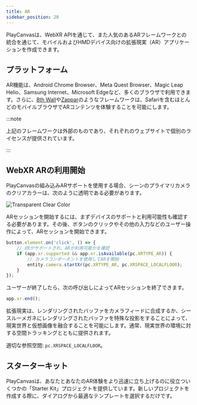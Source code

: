 ```yaml
---
title: AR
sidebar_position: 20
---
```


PlayCanvasは、WebXR APIを通じて、また人気のあるARフレームワークとの統合を通じて、モバイルおよびHMDデバイス向けの拡張現実（AR）アプリケーションを作成できます。

## プラットフォーム

AR機能は、Android Chrome Browser、Meta Quest Browser、Magic Leap Helio、Samsung Internet、Microsoft Edgeなど、多くのブラウザで利用できます。さらに、[8th Wall][3]や[Zappar][4]のようなフレームワークは、Safariを含むほとんどのモバイルブラウザでARコンテンツを体験することを可能にします。

:::note

上記のフレームワークは外部のものであり、それぞれのウェブサイトで個別のライセンスが提供されています。

:::

## WebXR ARの利用開始

PlayCanvasの組み込みARサポートを使用する場合、シーンのプライマリカメラのクリアカラーは、次のように透明である必要があります。

![Transparent Clear Color](/img/user-manual/xr/ar/transparent-clear-color.png)

ARセッションを開始するには、まずデバイスのサポートと利用可能性も確認する必要があります。その後、ボタンのクリックやその他の入力などのユーザー操作によって、ARセッションを開始できます。

```javascript
button.element.on('click', () => {
    // XRがサポートされ、ARが利用可能かを確認
    if (app.xr.supported && app.xr.isAvailable(pc.XRTYPE_AR)) {
        // カメラコンポーネントを使用してARを開始
        entity.camera.startXr(pc.XRTYPE_AR, pc.XRSPACE_LOCALFLOOR);
    }
});
```

ユーザーが終了したら、次の呼び出しによってARセッションを終了できます。

```javascript
app.xr.end();
```

拡張現実は、レンダリングされたバッファをカメラフィードに合成するか、シースルーメガネにレンダリングされたバッファを特殊な投影をすることによって、現実世界と仮想画像を融合することを可能にします。通常、現実世界の環境に対する空間トラッキングとともに提供されます。

適切な参照空間: `pc.XRSPACE_LOCALFLOOR`。

## スターターキット

PlayCanvasは、あなたとあなたのAR体験をより迅速に立ち上げるのに役立ついくつかの「Starter Kit」プロジェクトを提供しています。新しいプロジェクトを作成する際に、ダイアログから最適なテンプレートを選択するだけです。

[3]: /user-manual/xr/ar/8th-wall-integration/
[4]: /user-manual/xr/ar/zappar-integration/
